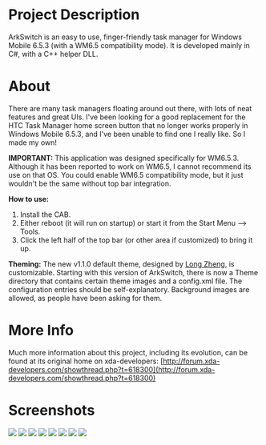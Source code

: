 # **Project Description**
ArkSwitch is an easy to use, finger-friendly task manager for Windows Mobile 6.5.3 (with a WM6.5 compatibility mode). It is developed mainly in C#, with a C++ helper DLL.

# **About**
There are many task managers floating around out there, with lots of neat features and great UIs. I've been looking for a good replacement for the HTC Task Manager home screen button that no longer works properly in Windows Mobile 6.5.3, and I've been unable to find one I really like. So I made my own!

**IMPORTANT:** This application was designed specifically for WM6.5.3. Although it has been reported to work on WM6.5, I cannot recommend its use on that OS. You could enable WM6.5 compatibility mode, but it just wouldn't be the same without top bar integration.

**How to use:**
1. Install the CAB.
2. Either reboot (it will run on startup) or start it from the Start Menu --> Tools.
3. Click the left half of the top bar (or other area if customized) to bring it up.

**Theming:**
The new v1.1.0 default theme, designed by [Long Zheng](http://www.istartedsomething.com/), is customizable. Starting with this version of ArkSwitch, there is now a Theme directory that contains certain theme images and a config.xml file. The configuration entries should be self-explanatory. Background images are allowed, as people have been asking for them.

# **More Info**
Much more information about this project, including its evolution, can be found at its original home on xda-developers: [http://forum.xda-developers.com/showthread.php?t=618300](http://forum.xda-developers.com/showthread.php?t=618300)

# **Screenshots**
![](Home_arkswitch-image1.png) ![](Home_v110screen1.png) ![](Home_v110screen2.png) ![](Home_v110screen3.png) ![](Home_v110screen4.png) ![](Home_v110screen5.png) ![](Home_arkswitch-image5.png) ![](Home_arkswitch-image8.png)